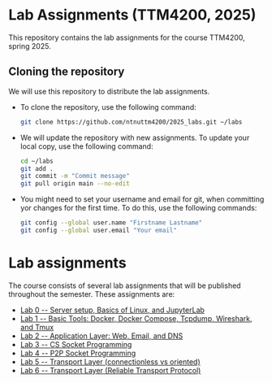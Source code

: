 # Lab Assignments (TTM4200, 2025)
This repository contains the lab assignments for the course TTM4200, spring 2025. 

<!-- Instructions for cloning the repository: -->
## Cloning the repository

We will use this repository to distribute the lab assignments. 

- To clone the repository, use the following command:

    ```bash
    git clone https://github.com/ntnuttm4200/2025_labs.git ~/labs
    ```
- We will update the repository with new assignments. To update your local copy, use the following command:

    ```bash
    cd ~/labs
    git add .
    git commit -m "Commit message"
    git pull origin main --no-edit
    ```

- You might need to set your username and email for git, when committing yor changes for the first time. To do this, use the following commands:

    ```bash
    git config --global user.name "Firstname Lastname"
    git config --global user.email "Your email"
    ```

# Lab assignments

The course consists of several lab assignments that will be published throughout the semester. These assignments are:

- [Lab 0 -- Server setup, Basics of Linux, and JupyterLab](lab0/)
- [Lab 1 -- Basic Tools: Docker, Docker Compose, Tcpdump, Wireshark, and Tmux](lab1/)
- [Lab 2 -- Application Layer: Web, Email, and DNS](lab2/)
- [Lab 3 -- CS Socket Programming](lab3/)
- [Lab 4 -- P2P Socket Programming](lab4/)
- [Lab 5 -- Transport Layer (connectionless vs oriented)](lab5/)
- [Lab 6 -- Transport Layer (Reliable Transport Protocol)](lab6/)
